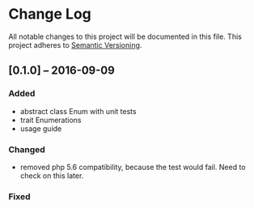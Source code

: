 # Change Log

All notable changes to this project will be documented in this file.
This project adheres to [Semantic Versioning](http://semver.org/).

## [0.1.0] – 2016-09-09
### Added
- abstract class Enum with unit tests
- trait Enumerations
- usage guide

### Changed
- removed php 5.6 compatibility, because the test would fail. Need to check on this later.

### Fixed

